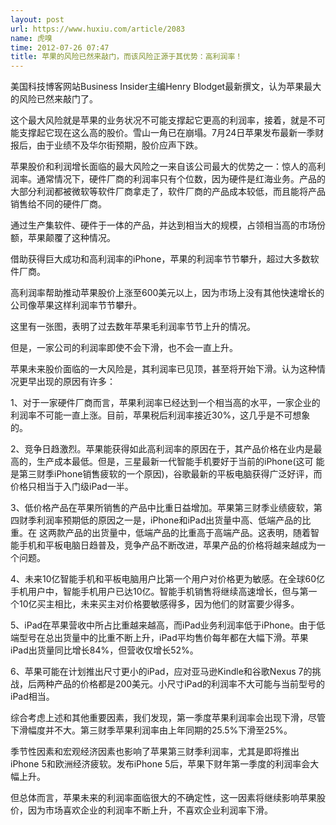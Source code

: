```yaml
---
layout: post
url: https://www.huxiu.com/article/2083
name: 虎嗅
time: 2012-07-26 07:47
title: 苹果的风险已然来敲门，而该风险正源于其优势：高利润率！
---
```

美国科技博客网站Business Insider主编Henry Blodget最新撰文，认为苹果最大的风险已然来敲门了。

这个最大风险就是苹果的业务状况不可能支撑起它更高的利润率，接着，就是不可能支撑起它现在这么高的股价。雪山一角已在崩塌。7月24日苹果发布最新一季财报后，由于业绩不及华尔街预期，股价应声下跌。

苹果股价和利润增长面临的最大风险之一来自该公司最大的优势之一：惊人的高利润率。通常情况下，硬件厂商的利润率只有个位数，因为硬件是红海业务。产品的大部分利润都被微软等软件厂商拿走了，软件厂商的产品成本较低，而且能将产品销售给不同的硬件厂商。

通过生产集软件、硬件于一体的产品，并达到相当大的规模，占领相当高的市场份额，苹果颠覆了这种情况。

借助获得巨大成功和高利润率的iPhone，苹果的利润率节节攀升，超过大多数软件厂商。

高利润率帮助推动苹果股价上涨至600美元以上，因为市场上没有其他快速增长的公司像苹果这样利润率节节攀升。

这里有一张图，表明了过去数年苹果毛利润率节节上升的情况。

但是，一家公司的利润率即使不会下滑，也不会一直上升。

苹果未来股价面临的一大风险是，其利润率已见顶，甚至将开始下滑。认为这种情况更早出现的原因有许多：

1、对于一家硬件厂商而言，苹果利润率已经达到一个相当高的水平，一家企业的利润率不可能一直上涨。目前，苹果税后利润率接近30%，这几乎是不可想象的。

2、竞争日趋激烈。苹果能获得如此高利润率的原因在于，其产品价格在业内是最高的，生产成本最低。但是，三星最新一代智能手机要好于当前的iPhone(这可 能是第三财季iPhone销售疲软的一个原因)，谷歌最新的平板电脑获得广泛好评，而价格只相当于入门级iPad一半。

3、低价格产品在苹果所销售的产品中比重日益增加。苹果第三财季业绩疲软，第四财季利润率预期低的原因之一是，iPhone和iPad出货量中高、低端产品的比重。在 这两款产品的出货量中，低端产品的比重高于高端产品。这表明，随着智能手机和平板电脑日趋普及，竞争产品不断改进，苹果产品的价格将越来越成为一个问题。

4、未来10亿智能手机和平板电脑用户比第一个用户对价格更为敏感。在全球60亿手机用户中，智能手机用户已达10亿。智能手机销售将继续高速增长，但与第一个10亿买主相比，未来买主对价格要敏感得多，因为他们的财富要少得多。

5、iPad在苹果营收中所占比重越来越高，而iPad业务利润率低于iPhone。由于低端型号在总出货量中的比重不断上升，iPad平均售价每年都在大幅下滑。苹果iPad出货量同比增长84%，但营收仅增长52%。

6、苹果可能在计划推出尺寸更小的iPad，应对亚马逊Kindle和谷歌Nexus 7的挑战，后两种产品的价格都是200美元。小尺寸iPad的利润率不大可能与当前型号的iPad相当。

综合考虑上述和其他重要因素，我们发现，第一季度苹果利润率会出现下滑，尽管下滑幅度并不大。第三财季苹果利润率由上年同期的25.5%下滑至25%。

季节性因素和宏观经济因素也影响了苹果第三财季利润率，尤其是即将推出iPhone 5和欧洲经济疲软。发布iPhone 5后，苹果下财年第一季度的利润率会大幅上升。

但总体而言，苹果未来的利润率面临很大的不确定性，这一因素将继续影响苹果股价，因为市场喜欢企业的利润率不断上升，不喜欢企业利润率下滑。

